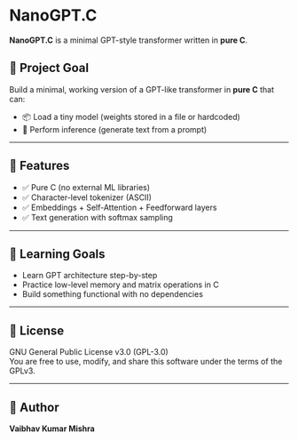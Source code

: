 # NanoGPT.C

**NanoGPT.C** is a minimal GPT-style transformer written in **pure C**.

## 🧠 Project Goal

Build a minimal, working version of a GPT-like transformer in **pure C** that can:

- 📦 Load a tiny model (weights stored in a file or hardcoded)
- 🤖 Perform inference (generate text from a prompt)

---

## 🚀 Features

- ✅ Pure C (no external ML libraries)
- ✅ Character-level tokenizer (ASCII)
- ✅ Embeddings + Self-Attention + Feedforward layers
- ✅ Text generation with softmax sampling

---

## 🎯 Learning Goals

- Learn GPT architecture step-by-step  
- Practice low-level memory and matrix operations in C  
- Build something functional with no dependencies  

---

## 📜 License

GNU General Public License v3.0 (GPL-3.0)  
You are free to use, modify, and share this software under the terms of the GPLv3.

---

## 👤 Author

**Vaibhav Kumar Mishra**  




